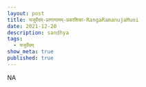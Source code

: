 ```yaml
---
layout: post
title: यजुर्वेदम्-प्राणायामम्-प्रकाशिका-RangaRamanujaMuni
date: 2021-12-20
description: sandhya
tags:
  - यजुर्वेदम्
show_meta: true
published: true
---
```



NA
